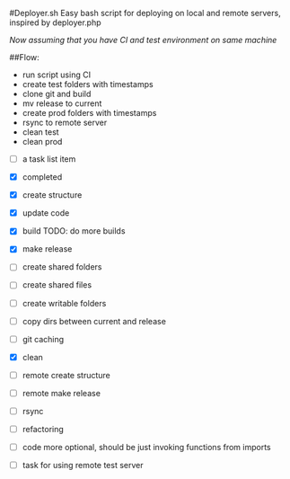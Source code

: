 #Deployer.sh
Easy bash script for deploying on local and remote servers, inspired by deployer.php

*Now assuming that you have CI and test environment on same machine*

##Flow:
 * run script using CI
 * create test folders with timestamps
 * clone git and build
 * mv release to current
 * create prod folders with timestamps
 * rsync to remote server
 * clean test
 * clean prod

- [ ] a task list item
- [x] completed

- [x] create structure
- [x] update code
- [x] build TODO: do more builds
- [x] make release
- [ ] create shared folders
- [ ] create shared files
- [ ] create writable folders
- [ ] copy dirs between current and release
- [ ] git caching
- [x] clean
- [ ] remote create structure
- [ ] remote make release
- [ ] rsync
- [ ] refactoring
- [ ] code more optional, should be just invoking functions from imports
- [ ] task for using remote test server
